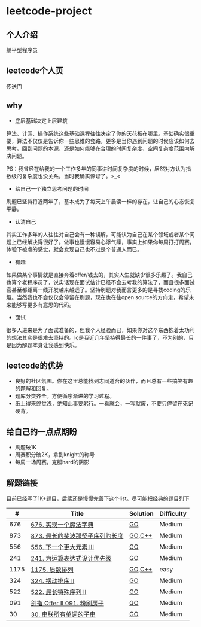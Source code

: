 # leetcode-project

## 个人介绍

躺平型程序员

## leetcode个人页
[传送门](https://leetcode-cn.com/u/leiwingqueen/)

## why

- 底层基础决定上层建筑

算法、计网、操作系统这些基础课程往往决定了你的天花板在哪里。基础确实很重要，算法不仅仅是告诉你一些思维的套路，更多是当你遇到问题的时候应该如何去思考。回到问题的本源，还是如何能够在合理的时间复杂度、空间复杂度范围内解决问题。

PS：我曾经在给我的一个工作多年的同事讲时间复杂度的时候，居然对方认为指数级的复杂度也没关系，当时我确实惊讶了。>_<

- 给自己一个独立思考问题的时间

刷题已坚持将近两年了，基本成为了每天上午晨读一样的存在，让自己的心态恢复平静。

- 认清自己

其实工作多年的人往往对自己会有一种误解，可能认为自己在某个领域或者某个问题上已经解决得很好了。做事也慢慢容易心浮气躁，事实上如果你每周打打周赛，体验下被虐的感觉，就会发现自己也不过是个普通人而已。

- 有趣

如果做某个事情就是直接奔着offer/钱去的，其实人生就缺少很多乐趣了。我自己也算个老程序员了，说实话现在面试估计已经不会去考我的算法了，而且很多面试官甚至都距离一线开发越来越远了。坚持刷题对我而言更多的是寻找coding的乐趣。当然我也不会仅仅会停留在刷题，现在也在往open source的方向走，希望未来能够写更多有意思的代码。

- 面试

很多人进来是为了面试准备的，但我个人经验而已，如果你对这个东西抱着太功利的想法其实是很难去坚持的。lc是我近几年坚持得最长的一件事了，不为别的，只是因为解题本身让我感到快乐。

## leetcode的优势
- 良好的社区氛围。你在这里总能找到志同道合的伙伴，而且总有一些搞笑有趣的题解和回复。
- 题库分类齐全。方便循序渐进的学习过程。
- 纸上得来终觉浅，绝知此事要躬行。一看就会，一写就废，不要只停留在死记硬背。

## 给自己的一点点期盼

- 刷题破1K
- 周赛积分破2K，拿到knight的称号
- 每周一场周赛，克服hard的阴影

## 解题链接

目前已经写了1K+题目，后续还是慢慢完善下这个list。尽可能把经典的题目列下

| #    | Title                                                        | Solution                                                     | Difficulty |
| ---- | ------------------------------------------------------------ | ------------------------------------------------------------ | ---------- |
| 676  | [676. 实现一个魔法字典](https://leetcode.cn/problems/implement-magic-dictionary/) | [GO](./algorithm/golang/tire/MagicDictionary.go)             | Medium     |
| 873  | [873. 最长的斐波那契子序列的长度](https://leetcode.cn/problems/length-of-longest-fibonacci-subsequence/) | [GO](./algorithm/golang/array/lenLongestFibSubseq.go),[C++](./algorithm/cpp/src/array/LenLongestFibSubseq.cpp) | Medium     |
| 556  | [556. 下一个更大元素 III](https://leetcode.cn/problems/next-greater-element-iii/) | [GO](./algorithm/golang/greedy/NextGreaterElement.go)        | Medium     |
| 241  | [241. 为运算表达式设计优先级](https://leetcode.cn/problems/different-ways-to-add-parentheses/) | [GO](./algorithm/golang/backtrace/DiffWaysToCompute.go)      | Medium     |
| 1175 | [1175. 质数排列](https://leetcode.cn/problems/prime-arrangements/) | [GO](./algorithm/golang/math/numPrimeArrangements.go),[C++](./algorithm/cpp/src/array/NumPrimeArrangements.cpp) | easy       |
| 324  | [324. 摆动排序 II](https://leetcode.cn/problems/wiggle-sort-ii/) | [GO](./algorithm/golang/array/WiggleSort.go)                 | Medium     |
| 522  | [522. 最长特殊序列 II](https://leetcode.cn/problems/longest-uncommon-subsequence-ii/) | [GO](./algorithm/golang/array/findLUSlength.go)              | Medium     |
| 091  | [剑指 Offer II 091. 粉刷房子](https://leetcode.cn/problems/JEj789/) | [GO](./algorithm/golang/dp/minCost.go)                       | Medium     |
| 30   | [30. 串联所有单词的子串](https://leetcode.cn/problems/substring-with-concatenation-of-all-words/) | [GO](./algorithm/golang/string/FindSubstring.go)             | Medium     |

